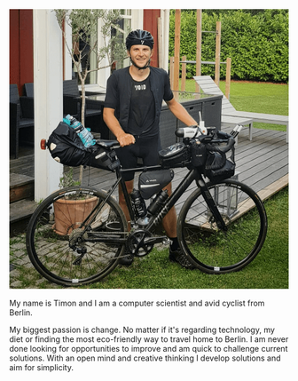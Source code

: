 <img class="profile-picture" src="../assets/img/home-profile-picture-square.png" alt="Profile picture"/>

My name is Timon and I am a computer scientist and avid cyclist from Berlin.

My biggest passion is change.
No matter if it's regarding technology, my diet or finding the most eco-friendly way to travel home to Berlin.
I am never done looking for opportunities to improve and am quick to challenge current solutions.
With an open mind and creative thinking I develop solutions and aim for simplicity.
